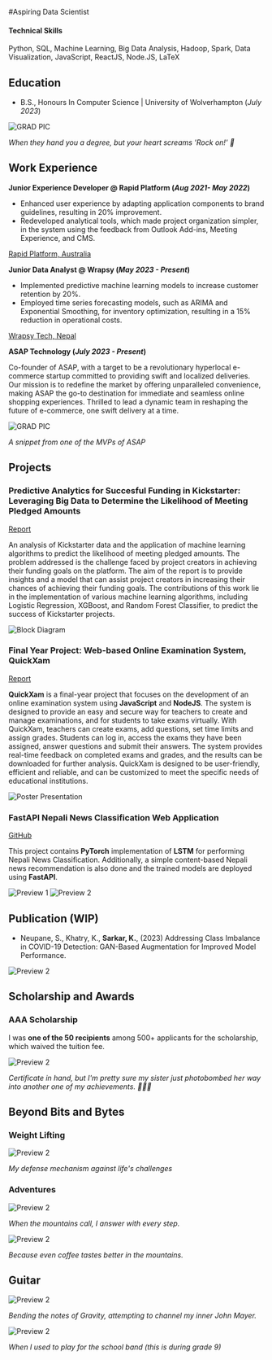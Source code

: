 #Aspiring Data Scientist

#### Technical Skills
Python, SQL, Machine Learning, Big Data Analysis, Hadoop, Spark, Data Visualization, JavaScript, ReactJS, Node.JS, LaTeX
## Education	
- B.S., Honours In Computer Science | University of Wolverhampton (_July 2023_)

![GRAD PIC](/assets/img/graduation1.jpg)

*When they hand you a degree, but your heart screams 'Rock on!' 🤟*

## Work Experience
**Junior Experience Developer @ Rapid Platform (_Aug 2021- May 2022_)**
- Enhanced user experience by adapting application components to brand guidelines, resulting in 20% improvement.
- Redeveloped analytical tools, which made project organization simpler, in the system using the feedback from Outlook Add-ins, Meeting Experience, and CMS.

[Rapid Platform, Australia](https://rapidplatform.com.au/end-user/)

**Junior Data Analyst @ Wrapsy (_May 2023 - Present_)**
- Implemented predictive machine learning models to increase customer retention by 20%.
- Employed time series forecasting models, such as ARIMA and Exponential Smoothing, for inventory optimization, resulting in a 15% reduction in operational costs.

[Wrapsy Tech, Nepal](https://wrapsynepal.com/) 

**ASAP Technology (_July 2023 - Present_)**

Co-founder of ASAP, with a target to be a revolutionary hyperlocal e-commerce startup committed to providing swift and localized deliveries. Our mission is to redefine the market by offering unparalleled convenience, making ASAP the go-to destination for immediate and seamless online shopping experiences. Thrilled to lead a dynamic team in reshaping the future of e-commerce, one swift delivery at a time.

![GRAD PIC](/assets/img/asap.png)

*A snippet from one of the MVPs of ASAP*


## Projects
### Predictive Analytics for Succesful Funding in Kickstarter: Leveraging Big Data to Determine the Likelihood of Meeting Pledged Amounts
[Report](https://www.researchgate.net/publication/374004731_Predictive_Analytics_for_Succesful_Funding_in_Kickstarter_Leveraging_Big_Data_to_Determine_the_Likelihood_of_Meeting_Pledged_Amounts?channel=doi&linkId=650935c661f18040c20b76c4&showFulltext=true)

An analysis of Kickstarter data and the application of machine learning algorithms to predict the likelihood of meeting pledged amounts. The problem addressed is the challenge faced by project creators in achieving their funding goals on the platform. The aim of the report is to provide insights and a model that can assist project creators in increasing their chances of achieving their funding goals. The contributions of this work lie in the implementation of various machine learning algorithms, including Logistic Regression, XGBoost, and Random Forest Classifier, to predict the success of Kickstarter projects.

![Block Diagram](/assets/img/figure_block.png)

### Final Year Project: Web-based Online Examination System, QuickXam
[Report](https://drive.google.com/file/d/1Ko5TIWW4R3cVKuycE2QoZNLXHnhku8-o/view?usp=sharing)

**QuickXam** is a final-year project that focuses on the development of an online examination system
using **JavaScript** and **NodeJS**. The system is designed to provide an easy and secure way for
teachers to create and manage examinations, and for students to take exams virtually. With
QuickXam, teachers can create exams, add questions, set time limits and assign grades. Students
can log in, access the exams they have been assigned, answer questions and submit their answers.
The system provides real-time feedback on completed exams and grades, and the results can be
downloaded for further analysis. QuickXam is designed to be user-friendly, efficient and reliable,
and can be customized to meet the specific needs of educational institutions.

![Poster Presentation](/assets/img/poster.png)

### FastAPI Nepali News Classification Web Application
[GitHub](https://github.com/kushalsarkar404/FastAPI-Nepali-News-Classification-Web-Application)

This project contains **PyTorch** implementation of **LSTM** for performing Nepali News Classification. Additionally, a simple content-based Nepali news recommendation is also done and the trained models are deployed using **FastAPI**.

![Preview 1](/assets/img/2.png)
![Preview 2](/assets/img/recommendation.png)

## Publication (WIP)
- Neupane, S., Khatry, K., **Sarkar, K.**, (2023) Addressing Class Imbalance in COVID-19 Detection: GAN-Based Augmentation for Improved Model Performance. 

![Preview 2](/assets/img/gan.png)

## Scholarship and Awards
### AAA Scholarship
I was **one of the 50 recipients** among 500+ applicants for the scholarship, which waived the tuition fee. 

![Preview 2](/assets/img/scholarship.jpeg)

*Certificate in hand, but I'm pretty sure my sister just photobombed her way into another one of my achievements. 📸🤷‍♂️*
## Beyond Bits and Bytes
### Weight Lifting
![Preview 2](/assets/img/dl.jpg)

*My defense mechanism against life's challenges*

### Adventures
![Preview 2](/assets/img/thar.jpeg)

*When the mountains call, I answer with every step.*

![Preview 2](/assets/img/coffee.jpeg)

*Because even coffee tastes better in the mountains.*

## Guitar
![Preview 2](/assets/img/jm.jpeg)

*Bending the notes of Gravity, attempting to channel my inner John Mayer.*

![Preview 2](/assets/img/jm2.jpeg)

*When I used to play for the school band (this is during grade 9)*

